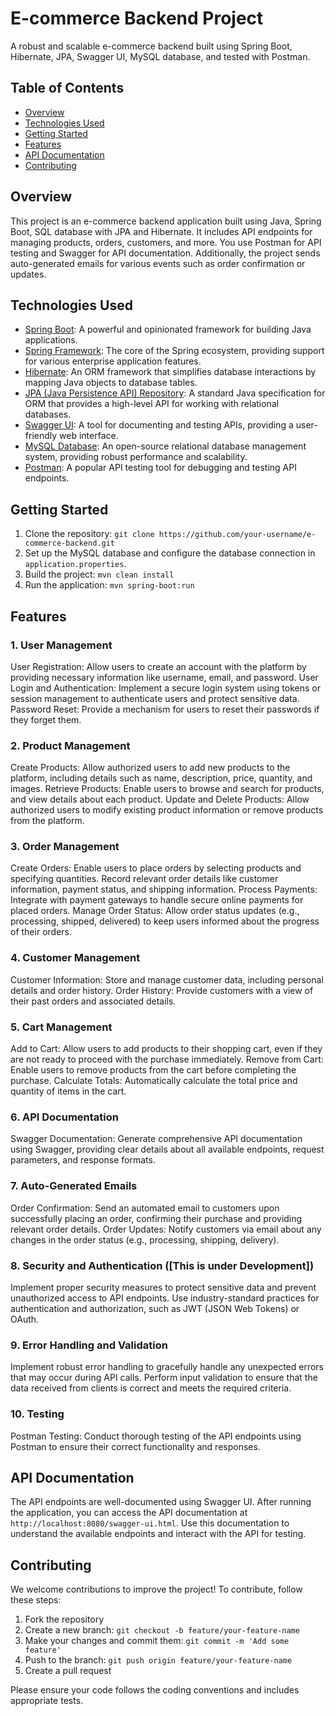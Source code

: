 
# E-commerce Backend Project


A robust and scalable e-commerce backend built using Spring Boot, Hibernate, JPA, Swagger UI, MySQL database, and tested with Postman.

## Table of Contents

- [Overview](#overview)
- [Technologies Used](#technologies-used)
- [Getting Started](#getting-started)
- [Features](#features)
- [API Documentation](#api-documentation)
- [Contributing](#contributing)


## Overview

 This project is an e-commerce backend application built using Java, Spring Boot, SQL database with JPA and Hibernate. It includes API endpoints for managing products, orders, customers, and more. You use Postman for API testing and Swagger for API documentation. Additionally, the project sends auto-generated emails for various events such as order confirmation or updates.

## Technologies Used

- [Spring Boot](https://spring.io/projects/spring-boot): A powerful and opinionated framework for building Java applications.
- [Spring Framework](https://spring.io/projects/spring-framework): The core of the Spring ecosystem, providing support for various enterprise application features.
- [Hibernate](https://hibernate.org/): An ORM framework that simplifies database interactions by mapping Java objects to database tables.
- [JPA (Java Persistence API) Repository](https://www.oracle.com/java/technologies/persistence-jsp.html): A standard Java specification for ORM that provides a high-level API for working with relational databases.
- [Swagger UI](https://swagger.io/tools/swagger-ui/): A tool for documenting and testing APIs, providing a user-friendly web interface.
- [MySQL Database](https://www.mysql.com/): An open-source relational database management system, providing robust performance and scalability.
- [Postman](https://www.postman.com/): A popular API testing tool for debugging and testing API endpoints.

## Getting Started

1. Clone the repository: `git clone https://github.com/your-username/e-commerce-backend.git`
2. Set up the MySQL database and configure the database connection in `application.properties`.
3. Build the project: `mvn clean install`
4. Run the application: `mvn spring-boot:run`

## Features
### 1. User Management
User Registration: Allow users to create an account with the platform by providing necessary information like username, email, and password.
User Login and Authentication: Implement a secure login system using tokens or session management to authenticate users and protect sensitive data.
Password Reset: Provide a mechanism for users to reset their passwords if they forget them.
### 2. Product Management
Create Products: Allow authorized users to add new products to the platform, including details such as name, description, price, quantity, and images.
Retrieve Products: Enable users to browse and search for products, and view details about each product.
Update and Delete Products: Allow authorized users to modify existing product information or remove products from the platform.
### 3. Order Management
Create Orders: Enable users to place orders by selecting products and specifying quantities. Record relevant order details like customer information, payment status, and shipping information.
Process Payments: Integrate with payment gateways to handle secure online payments for placed orders.
Manage Order Status: Allow order status updates (e.g., processing, shipped, delivered) to keep users informed about the progress of their orders.
### 4. Customer Management
Customer Information: Store and manage customer data, including personal details and order history.
Order History: Provide customers with a view of their past orders and associated details.
### 5. Cart Management
Add to Cart: Allow users to add products to their shopping cart, even if they are not ready to proceed with the purchase immediately.
Remove from Cart: Enable users to remove products from the cart before completing the purchase.
Calculate Totals: Automatically calculate the total price and quantity of items in the cart.
### 6. API Documentation
Swagger Documentation: Generate comprehensive API documentation using Swagger, providing clear details about all available endpoints, request parameters, and response formats.
### 7. Auto-Generated Emails
Order Confirmation: Send an automated email to customers upon successfully placing an order, confirming their purchase and providing relevant order details.
Order Updates: Notify customers via email about any changes in the order status (e.g., processing, shipping, delivery).
### 8. Security and Authentication ([This is under Development])
Implement proper security measures to protect sensitive data and prevent unauthorized access to API endpoints.
Use industry-standard practices for authentication and authorization, such as JWT (JSON Web Tokens) or OAuth.
### 9. Error Handling and Validation
Implement robust error handling to gracefully handle any unexpected errors that may occur during API calls.
Perform input validation to ensure that the data received from clients is correct and meets the required criteria.
### 10. Testing
Postman Testing: Conduct thorough testing of the API endpoints using Postman to ensure their correct functionality and responses.

## API Documentation

The API endpoints are well-documented using Swagger UI. After running the application, you can access the API documentation at `http://localhost:8080/swagger-ui.html`. Use this documentation to understand the available endpoints and interact with the API for testing.

## Contributing

We welcome contributions to improve the project! To contribute, follow these steps:

1. Fork the repository
2. Create a new branch: `git checkout -b feature/your-feature-name`
3. Make your changes and commit them: `git commit -m 'Add some feature'`
4. Push to the branch: `git push origin feature/your-feature-name`
5. Create a pull request

Please ensure your code follows the coding conventions and includes appropriate tests.


